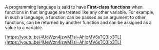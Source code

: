 


A programming language is said to have **First-class functions** when functions in that language are treated like any other variable. For example, in such a language, a function can be passed as an argument to other functions, can be returned by another function and can be assigned as a value to a variable.

  

[https://youtu.be/4UeWzn4jzwM?si=AhIqMV6sTQ3Io3TL](https://youtu.be/4UeWzn4jzwM?si=AhIqMV6sTQ3Io3TL)